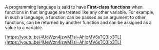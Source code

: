 


A programming language is said to have **First-class functions** when functions in that language are treated like any other variable. For example, in such a language, a function can be passed as an argument to other functions, can be returned by another function and can be assigned as a value to a variable.

  

[https://youtu.be/4UeWzn4jzwM?si=AhIqMV6sTQ3Io3TL](https://youtu.be/4UeWzn4jzwM?si=AhIqMV6sTQ3Io3TL)